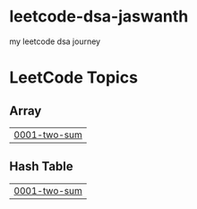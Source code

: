 # leetcode-dsa-jaswanth
my leetcode dsa journey

<!---LeetCode Topics Start-->
# LeetCode Topics
## Array
|  |
| ------- |
| [0001-two-sum](https://github.com/DhoniJaswanth/leetcode-dsa-jaswanth/tree/master/0001-two-sum) |
## Hash Table
|  |
| ------- |
| [0001-two-sum](https://github.com/DhoniJaswanth/leetcode-dsa-jaswanth/tree/master/0001-two-sum) |
<!---LeetCode Topics End-->